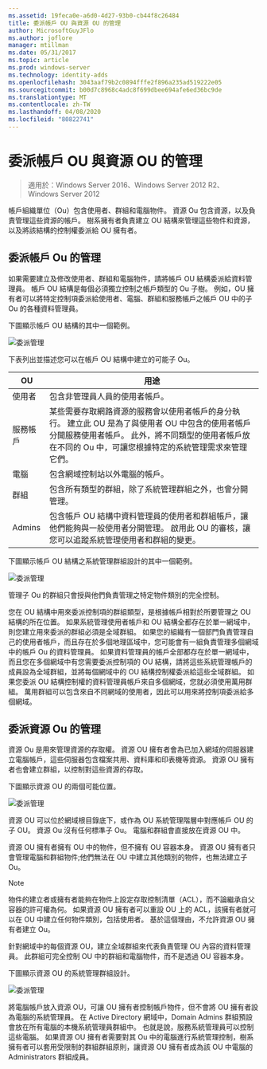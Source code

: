 ```yaml
---
ms.assetid: 19feca0e-a6d0-4d27-93b0-cb44f8c26484
title: 委派帳戶 OU 與資源 OU 的管理
author: MicrosoftGuyJFlo
ms.author: joflore
manager: mtillman
ms.date: 05/31/2017
ms.topic: article
ms.prod: windows-server
ms.technology: identity-adds
ms.openlocfilehash: 3043aaf79b2c0894fffe2f896a235ad519222e05
ms.sourcegitcommit: b00d7c8968c4adc8f699dbee694afe6ed36bc9de
ms.translationtype: MT
ms.contentlocale: zh-TW
ms.lasthandoff: 04/08/2020
ms.locfileid: "80822741"
---
```

# <a name="delegating-administration-of-account-ous-and-resource-ous"></a>委派帳戶 OU 與資源 OU 的管理

>適用於：Windows Server 2016、Windows Server 2012 R2、Windows Server 2012

帳戶組織單位（Ou）包含使用者、群組和電腦物件。 資源 Ou 包含資源，以及負責管理這些資源的帳戶。 樹系擁有者負責建立 OU 結構來管理這些物件和資源，以及將該結構的控制權委派給 OU 擁有者。  
  
## <a name="delegating-administration-of-account-ous"></a>委派帳戶 Ou 的管理  
如果需要建立及修改使用者、群組和電腦物件，請將帳戶 OU 結構委派給資料管理員。 帳戶 OU 結構是每個必須獨立控制之帳戶類型的 Ou 子樹。 例如，OU 擁有者可以將特定控制項委派給使用者、電腦、群組和服務帳戶之帳戶 OU 中的子 Ou 的各種資料管理員。  
  
下圖顯示帳戶 OU 結構的其中一個範例。  
  
![委派管理](media/Delegating-Administration-of-Account-OUs-and-Resource-OUs/66d38fbe-e8eb-42d7-abab-9526243bf6d9.gif)  
  
下表列出並描述您可以在帳戶 OU 結構中建立的可能子 Ou。  
  
|OU|用途|  
|------|-----------|  
|使用者|包含非管理員人員的使用者帳戶。|  
|服務帳戶|某些需要存取網路資源的服務會以使用者帳戶的身分執行。 建立此 OU 是為了與使用者 OU 中包含的使用者帳戶分開服務使用者帳戶。 此外，將不同類型的使用者帳戶放在不同的 Ou 中，可讓您根據特定的系統管理需求來管理它們。|  
|電腦|包含網域控制站以外電腦的帳戶。|  
|群組|包含所有類型的群組，除了系統管理群組之外，也會分開管理。|  
|Admins|包含帳戶 OU 結構中資料管理員的使用者和群組帳戶，讓他們能夠與一般使用者分開管理。 啟用此 OU 的審核，讓您可以追蹤系統管理使用者和群組的變更。|  
  
下圖顯示帳戶 OU 結構之系統管理群組設計的其中一個範例。  
  
![委派管理](media/Delegating-Administration-of-Account-OUs-and-Resource-OUs/be2cd2d2-6956-429c-a53a-369e6fe40b2b.gif)  
  
管理子 Ou 的群組只會授與他們負責管理之特定物件類別的完全控制。  
  
您在 OU 結構中用來委派控制項的群組類型，是根據帳戶相對於所要管理之 OU 結構的所在位置。 如果系統管理使用者帳戶和 OU 結構全都存在於單一網域中，則您建立用來委派的群組必須是全域群組。 如果您的組織有一個部門負責管理自己的使用者帳戶，而且存在於多個地理區域中，您可能會有一組負責管理多個網域中的帳戶 Ou 的資料管理員。 如果資料管理員的帳戶全部都存在於單一網域中，而且您在多個網域中有您需要委派控制項的 OU 結構，請將這些系統管理帳戶的成員設為全域群組，並將每個網域中的 OU 結構控制權委派給這些全域群組。 如果您委派 OU 結構控制權的資料管理員帳戶來自多個網域，您就必須使用萬用群組。 萬用群組可以包含來自不同網域的使用者，因此可以用來將控制項委派給多個網域。  
  
## <a name="delegating-administration-of-resource-ous"></a>委派資源 Ou 的管理  
資源 Ou 是用來管理資源的存取權。 資源 OU 擁有者會為已加入網域的伺服器建立電腦帳戶，這些伺服器包含檔案共用、資料庫和印表機等資源。 資源 OU 擁有者也會建立群組，以控制對這些資源的存取。  
  
下圖顯示資源 OU 的兩個可能位置。  
  
![委派管理](media/Delegating-Administration-of-Account-OUs-and-Resource-OUs/6667a5ce-34d6-48a9-9974-b823ba70e2af.gif)  
  
資源 OU 可以位於網域根目錄底下，或作為 OU 系統管理階層中對應帳戶 OU 的子 OU。 資源 Ou 沒有任何標準子 Ou。 電腦和群組會直接放在資源 OU 中。  
  
資源 OU 擁有者擁有 OU 中的物件，但不擁有 OU 容器本身。 資源 OU 擁有者只會管理電腦和群組物件;他們無法在 OU 中建立其他類別的物件，也無法建立子 Ou。  
  
> [!NOTE]  
> 物件的建立者或擁有者能夠在物件上設定存取控制清單（ACL），而不論繼承自父容器的許可權為何。 如果資源 OU 擁有者可以重設 OU 上的 ACL，該擁有者就可以在 OU 中建立任何物件類別，包括使用者。 基於這個理由，不允許資源 OU 擁有者建立 Ou。  
  
針對網域中的每個資源 OU，建立全域群組來代表負責管理 OU 內容的資料管理員。 此群組可完全控制 OU 中的群組和電腦物件，而不是透過 OU 容器本身。  
  
下圖顯示資源 OU 的系統管理群組設計。  
  
![委派管理](media/Delegating-Administration-of-Account-OUs-and-Resource-OUs/8a3f7714-a3bf-43f7-b999-6070543248b0.gif)  
  
將電腦帳戶放入資源 OU，可讓 OU 擁有者控制帳戶物件，但不會將 OU 擁有者設為電腦的系統管理員。 在 Active Directory 網域中，Domain Admins 群組預設會放在所有電腦的本機系統管理員群組中。 也就是說，服務系統管理員可以控制這些電腦。 如果資源 OU 擁有者需要對其 Ou 中的電腦進行系統管理控制，樹系擁有者可以套用受限制的群組群組原則，讓資源 OU 擁有者成為該 OU 中電腦的 Administrators 群組成員。  
  


